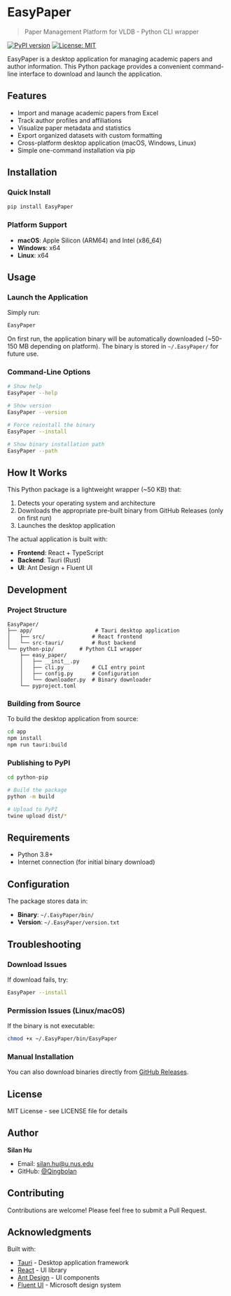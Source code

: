 
# EasyPaper

> Paper Management Platform for VLDB - Python CLI wrapper

[![PyPI version](https://badge.fury.io/py/EasyPaper.svg)](https://badge.fury.io/py/EasyPaper)
[![License: MIT](https://img.shields.io/badge/License-MIT-yellow.svg)](https://opensource.org/licenses/MIT)

EasyPaper is a desktop application for managing academic papers and author information. This Python package provides a convenient command-line interface to download and launch the application.

## Features

- Import and manage academic papers from Excel
- Track author profiles and affiliations
- Visualize paper metadata and statistics
- Export organized datasets with custom formatting
- Cross-platform desktop application (macOS, Windows, Linux)
- Simple one-command installation via pip

## Installation

### Quick Install

```bash
pip install EasyPaper
```

### Platform Support

- **macOS**: Apple Silicon (ARM64) and Intel (x86_64)
- **Windows**: x64
- **Linux**: x64

## Usage

### Launch the Application

Simply run:

```bash
EasyPaper
```

On first run, the application binary will be automatically downloaded (~50-150 MB depending on platform). The binary is stored in `~/.EasyPaper/` for future use.

### Command-Line Options

```bash
# Show help
EasyPaper --help

# Show version
EasyPaper --version

# Force reinstall the binary
EasyPaper --install

# Show binary installation path
EasyPaper --path
```

## How It Works

This Python package is a lightweight wrapper (~50 KB) that:

1. Detects your operating system and architecture
2. Downloads the appropriate pre-built binary from GitHub Releases (only on first run)
3. Launches the desktop application

The actual application is built with:

- **Frontend**: React + TypeScript
- **Backend**: Tauri (Rust)
- **UI**: Ant Design + Fluent UI

## Development

### Project Structure

```
EasyPaper/
├── app/                    # Tauri desktop application
│   ├── src/               # React frontend
│   └── src-tauri/         # Rust backend
└── python-pip/        # Python CLI wrapper
    ├── easy_paper/
    │   ├── __init__.py
    │   ├── cli.py         # CLI entry point
    │   ├── config.py      # Configuration
    │   └── downloader.py  # Binary downloader
    └── pyproject.toml
```

### Building from Source

To build the desktop application from source:

```bash
cd app
npm install
npm run tauri:build
```

### Publishing to PyPI

```bash
cd python-pip

# Build the package
python -m build

# Upload to PyPI
twine upload dist/*
```

## Requirements

- Python 3.8+
- Internet connection (for initial binary download)

## Configuration

The package stores data in:

- **Binary**: `~/.EasyPaper/bin/`
- **Version**: `~/.EasyPaper/version.txt`

## Troubleshooting

### Download Issues

If download fails, try:

```bash
EasyPaper --install
```

### Permission Issues (Linux/macOS)

If the binary is not executable:

```bash
chmod +x ~/.EasyPaper/bin/EasyPaper
```

### Manual Installation

You can also download binaries directly from [GitHub Releases](https://github.com/Qingbolan/EasyPaper/releases).

## License

MIT License - see LICENSE file for details

## Author

**Silan Hu**

- Email: silan.hu@u.nus.edu
- GitHub: [@Qingbolan](https://github.com/Qingbolan)

## Contributing

Contributions are welcome! Please feel free to submit a Pull Request.

## Acknowledgments

Built with:

- [Tauri](https://tauri.app/) - Desktop application framework
- [React](https://react.dev/) - UI library
- [Ant Design](https://ant.design/) - UI components
- [Fluent UI](https://developer.microsoft.com/en-us/fluentui) - Microsoft design system
